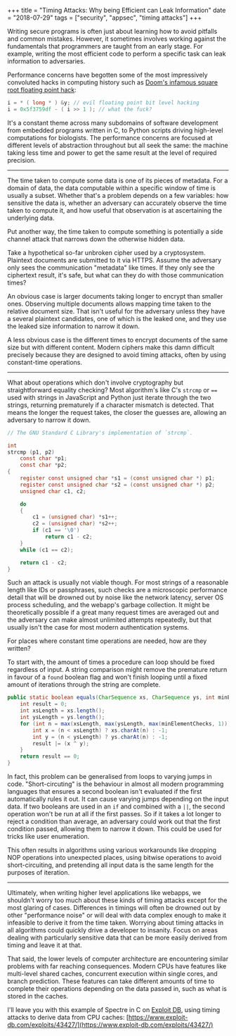 +++
title = "Timing Attacks: Why being Efficient can Leak Information"
date = "2018-07-29"
tags = ["security", "appsec", "timing attacks"]
+++

Writing secure programs is often just about learning how to avoid pitfalls and common mistakes. However, it sometimes
involves working against the fundamentals that programmers are taught from an early stage. For example, writing the
most efficient code to perform a specific task can leak information to adversaries.

Performance concerns have begotten some of the most impressively convoluted hacks in computing history such as
[Doom's infamous square root floating point hack](https://en.wikipedia.org/wiki/Fast_inverse_square_root):

```c
i = * ( long * ) &y; // evil floating point bit level hacking
i = 0x5f3759df - ( i >> 1 ); // what the fuck?
```

It's a constant theme across many subdomains of software development from embedded programs written in C, to Python
scripts driving high-level computations for biologists. The performance concerns are focused at different levels of
abstraction throughout but all seek the same: the machine taking less time and power to get the same result at the
level of required precision.

***

The time taken to compute some data is one of its pieces of metadata. For a domain of data, the data computable
within a specific window of time is usually a subset. Whether that's a problem depends on a few variables: how
sensitive the data is, whether an adversary can accurately observe the time taken to compute it, and how useful that
observation is at ascertaining the underlying data.

Put another way, the time taken to compute something is potentially a side channel attack that narrows down the
otherwise hidden data.

Take a hypothetical so-far unbroken cipher used by a cryptosystem. Plaintext documents are submitted to it via HTTPS.
Assume the adversary only sees the communication "metadata" like times. If they only see the ciphertext result, it's
safe, but what can they do with those communication times?

An obvious case is larger documents taking longer to encrypt than smaller ones. Observing multiple documents allows
mapping time taken to the relative document size. That isn't useful for the adversary unless they have a several
plaintext candidates, one of which is the leaked one, and they use the leaked size information to narrow it down.

A less obvious case is the different times to encrypt documents of the same size but with different content. Modern
ciphers make this damn difficult precisely because they are designed to avoid timing attacks, often by using
constant-time operations.

***

What about operations which don't involve cryptography but straightforward equality checking? Most algorithm's like
C's `strcmp` or `==` used with strings in JavaScript and Python just iterate through the two strings, returning
prematurely if a character mismatch is detected. That means the longer the request takes, the closer the guesses are,
allowing an adversary to narrow it down.

```c
// The GNU Standard C Library's implementation of `strcmp`.

int
strcmp (p1, p2)
    const char *p1;
    const char *p2;
{
    register const unsigned char *s1 = (const unsigned char *) p1;
    register const unsigned char *s2 = (const unsigned char *) p2;
    unsigned char c1, c2;

    do
    {
        c1 = (unsigned char) *s1++;
        c2 = (unsigned char) *s2++;
        if (c1 == '\0')
            return c1 - c2;
    }
    while (c1 == c2);

    return c1 - c2;
}
```

Such an attack is usually not viable though. For most strings of a reasonable length like IDs or passphrases, such
checks are a microscopic performance detail that will be drowned out by noise like the network latency, server OS
process scheduling, and the webapp's garbage collection. It might be theoretically possible if a great many request
times are averaged out and the adversary can make almost unlimited attempts repeatedly, but that usually isn't the
case for most modern authentication systems.

For places where constant time operations are needed, how are they written?

To start with, the amount of times a procedure can loop should be fixed regardless of input. A string comparison
might remove the premature return in favour of a `found` boolean flag and won't finish looping until a fixed amount
of iterations through the string are complete.

```java
public static boolean equals(CharSequence xs, CharSequence ys, int minElementChecks) {
    int result = 0;
    int xsLength = xs.length();
    int ysLength = ys.length();
    for (int n = max(xsLength, max(ysLength, max(minElementChecks, 1))) - 1; 0 <= n; --n) {
        int x = (n < xsLength) ? xs.charAt(n) : -1;
        int y = (n < ysLength) ? ys.charAt(n) : -1;
        result |= (x ^ y);
    }
    return result == 0;
}
```

In fact, this problem can be generalised from loops to varying jumps in code. "Short-circuting" is the behaviour in
almost all modern programming languages that ensures a second boolean isn't evaluated if the first automatically
rules it out. It can cause varying jumps depending on the input data. If two booleans are used in an `if` and
combined with a `||`, the second operation won't be run at all if the first passes. So if it takes a lot longer to
reject a condition than average, an adversary could work out that the first condition passed, allowing them to narrow
it down. This could be used for tricks like user enumeration.

This often results in algorithms using various workarounds like dropping NOP operations into unexpected places, using
bitwise operations to avoid short-circuiting, and pretending all input data is the same length for the purposes of
iteration.

***

Ultimately, when writing higher level applications like webapps, we shouldn't worry too much about these kinds of
timing attacks except for the most glaring of cases. Differences in timings will often be drowned out by other
"performance noise" or will deal with data complex enough to make it infeasible to derive it from the time taken.
Worrying about timing attacks in all algorithms could quickly drive a developer to insanity. Focus on areas dealing
with particularly sensitive data that can be more easily derived from timing and leave it at that.

That said, the lower levels of computer architecture are encountering similar problems with far reaching
consequences. Modern CPUs have features like multi-level shared caches, concurrent execution within single cores, and
branch prediction. These features can take different amounts of time to complete their operations depending on the
data passed in, such as what is stored in the caches.

I'll leave you with this example of Spectre in C on [Exploit DB](https://www.exploit-db.com), using timing attacks to
derive data from CPU caches: [https://www.exploit-db.com/exploits/43427/](https://www.exploit-db.com/exploits/43427/)
